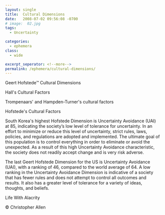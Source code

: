 ```yaml
---
layout: single
title:  Cultural Dimensions
date:   2008-07-02 09:56:08 -0700
# image:  02.jpg
tags: 
  - Uncertainty

categories:
  - ephemera
class:
  - wide

excerpt_seperator: <!--more-->
permalink: /ephemera/cultural-dimensions/
---
```



Geert Hofstede™ Cultural Dimensions

Hall's Cultural Factors

Trompenaars' and Hampden-Turner's cultural factors

Hofstede's Cultural Factors


South Korea's highest Hofstede Dimension is Uncertainty Avoidance (UAI) at 85, indicating the society’s low level of tolerance for uncertainty. In an effort to minimize or reduce this level of uncertainty, strict rules, laws, policies, and regulations are adopted and implemented. The ultimate goal of this population is to control everything in order to eliminate or avoid the unexpected. As a result of this high Uncertainty Avoidance characteristic, the society does not readily accept change and is very risk adverse.





The last Geert Hofstede Dimension for the US is Uncertainty Avoidance (UAI), with a ranking of 46, compared to the world average of 64. A low ranking in the Uncertainty Avoidance Dimension is indicative of a society that has fewer rules and does not attempt to control all outcomes and results. It also has a greater level of tolerance for a variety of ideas, thoughts, and beliefs.

Life With Alacrity

© Christopher Allen
